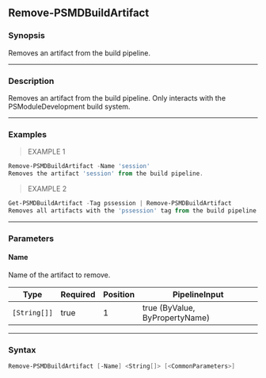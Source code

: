 Remove-PSMDBuildArtifact
------------------------

### Synopsis
Removes an artifact from the build pipeline.

---

### Description

Removes an artifact from the build pipeline.
Only interacts with the PSModuleDevelopment build system.

---

### Examples
> EXAMPLE 1

```PowerShell
Remove-PSMDBuildArtifact -Name 'session'
Removes the artifact 'session' from the build pipeline.
```
> EXAMPLE 2

```PowerShell
Get-PSMDBuildArtifact -Tag pssession | Remove-PSMDBuildArtifact
Removes all artifacts with the 'pssession' tag from the build pipeline.
```

---

### Parameters
#### **Name**
Name of the artifact to remove.

|Type        |Required|Position|PipelineInput                 |
|------------|--------|--------|------------------------------|
|`[String[]]`|true    |1       |true (ByValue, ByPropertyName)|

---

### Syntax
```PowerShell
Remove-PSMDBuildArtifact [-Name] <String[]> [<CommonParameters>]
```
